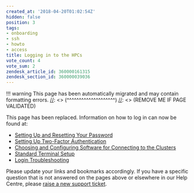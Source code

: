 ```yaml
---
created_at: '2018-04-20T01:02:54Z'
hidden: false
position: 3
tags:
- onboarding
- ssh
- howto
- access
title: Logging in to the HPCs
vote_count: 4
vote_sum: 2
zendesk_article_id: 360000161315
zendesk_section_id: 360000039036
---
```




[//]: <> (REMOVE ME IF PAGE VALIDATED)
[//]: <> (vvvvvvvvvvvvvvvvvvvv)
!!! warning
    This page has been automatically migrated and may contain formatting errors.
[//]: <> (^^^^^^^^^^^^^^^^^^^^)
[//]: <> (REMOVE ME IF PAGE VALIDATED)

This page has been replaced. Information on how to log in can now be
found at:

-   [Setting Up and Resetting Your
    Password](https://support.nesi.org.nz/hc/en-gb/articles/360000335995)
-   [Setting Up Two-Factor
    Authentication](https://support.nesi.org.nz/hc/en-gb/articles/360000203075)
-   [Choosing and Configuring Software for Connecting to the
    Clusters](https://support.nesi.org.nz/hc/en-gb/articles/360001016335)
-   [Standard Terminal
    Setup](https://support.nesi.org.nz/hc/en-gb/articles/360000625535)
-   [Login
    Troubleshooting](https://support.nesi.org.nz/hc/en-gb/articles/360000570215)

Please update your links and bookmarks accordingly. If you have a
specific question that is not answered on the pages above or elsewhere
in our Help Centre, please [raise a new support
ticket](https://support.nesi.org.nz/hc/requests/new).
